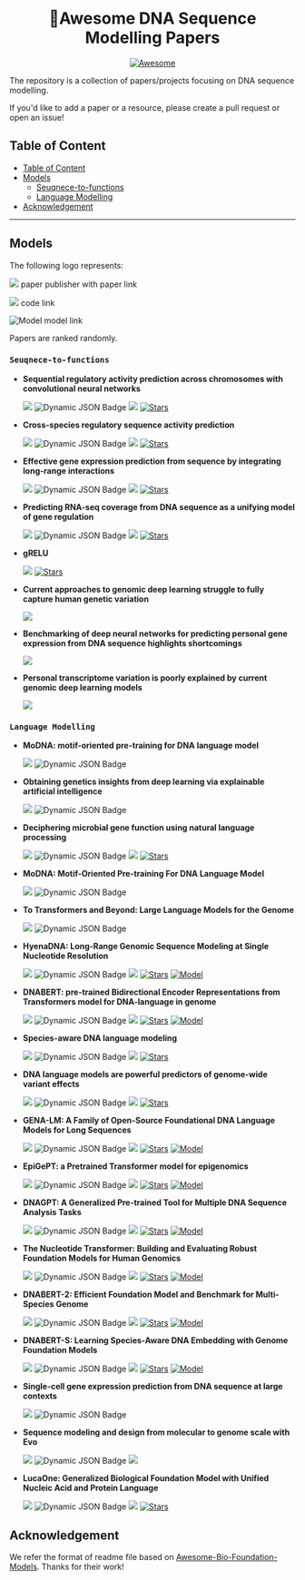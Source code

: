 <h1 align="center">
🧬Awesome DNA Sequence Modelling Papers
</h1>
<div align="center">

[![Awesome](https://awesome.re/badge.svg)](https://awesome.re)
</div>

The repository is a collection of papers/projects focusing on DNA sequence modelling.

If you'd like to add a paper or a resource, please create a pull request or open an issue!


## Table of Content
- [Table of Content](#table-of-content)
- [Models](#models)
  - [Seuqnece-to-functions](#seuqnece-to-functions)
  - [Language Modelling](#language-modelling)
- [Acknowledgement](#acknowledgement)
---

## Models
The following logo represents:

![](https://img.shields.io/badge/Paper_Publisher-5291C8?style=flat&logo=Read.cv&labelColor=555555) paper publisher with paper link

![](https://img.shields.io/badge/code-38C26D?style=flat&logo=GitHub&labelColor=555555) code link

![Model](https://img.shields.io/badge/Model-5291C8?style=flat&logo=themodelsresource&labelColor=555555) model link

Papers are ranked randomly.

### <code>Seuqnece-to-functions</code>

* **Sequential regulatory activity prediction across chromosomes with convolutional neural networks**
  
  [![](https://img.shields.io/badge/Genome_Research_2018-5291C8?style=flat&logo=Read.cv&labelColor=555555)](https://genome.cshlp.org/content/28/5/739.long)
  ![Dynamic JSON Badge](https://img.shields.io/badge/dynamic/json?url=https%3A%2F%2Fapi.semanticscholar.org%2Fgraph%2Fv1%2Fpaper%2F09f804b59c8fc356273f98b273290ad6fbdb443b%3Ffields%3DcitationCount&query=%24.citationCount&label=citation&style=social&labelColor=555555&color=ED8936)
  [![](https://img.shields.io/badge/code-38C26D?style=flat&logo=GitHub&labelColor=555555)](https://github.com/calico/basenji)
  [![Stars](https://img.shields.io/github/stars/calico/basenji?color=yellow&style=social)](https://github.com/calico/basenji)

* **Cross-species regulatory sequence activity prediction**
  
  [![](https://img.shields.io/badge/PLOS_Comp_Bio_2020-5291C8?style=flat&logo=Read.cv&labelColor=555555)](https://journals.plos.org/ploscompbiol/article?id=10.1371/journal.pcbi.1008050)
  ![Dynamic JSON Badge](https://img.shields.io/badge/dynamic/json?url=https%3A%2F%2Fapi.semanticscholar.org%2Fgraph%2Fv1%2Fpaper%2Fed7b379795a2ea2ce363f297cdee65b981a886ec%3Ffields%3DcitationCount&query=%24.citationCount&label=citation&style=social&labelColor=555555&color=ED8936)
  [![](https://img.shields.io/badge/code-38C26D?style=flat&logo=GitHub&labelColor=555555)](https://github.com/calico/basenji)
  [![Stars](https://img.shields.io/github/stars/calico/basenji?color=yellow&style=social)](https://github.com/calico/basenji)

* **Effective gene expression prediction from sequence by integrating long-range interactions**
  
  [![](https://img.shields.io/badge/Nature_Methods_2021-5291C8?style=flat&logo=Read.cv&labelColor=555555)](https://www.nature.com/articles/s41592-021-01252-x)
  ![Dynamic JSON Badge](https://img.shields.io/badge/dynamic/json?url=https%3A%2F%2Fapi.semanticscholar.org%2Fgraph%2Fv1%2Fpaper%2Fe12e837cb2e9baeaefdcab06fe1c75add8f46389%3Ffields%3DcitationCount&query=%24.citationCount&label=citation&style=social&labelColor=555555&color=ED8936)
  [![](https://img.shields.io/badge/code-38C26D?style=flat&logo=GitHub&labelColor=555555)](https://github.com/lucidrains/enformer-pytorch)
  [![Stars](https://img.shields.io/github/stars/lucidrains/enformer-pytorch?color=yellow&style=social)](https://github.com/lucidrains/enformer-pytorch)



* **Predicting RNA-seq coverage from DNA sequence as a unifying model of gene regulation**
  
  [![](https://img.shields.io/badge/Biorxiv_2023-5291C8?style=flat&logo=Read.cv&labelColor=555555)](https://www.biorxiv.org/content/10.1101/2023.08.30.555582v1.full.pdf)
  ![Dynamic JSON Badge](https://img.shields.io/badge/dynamic/json?url=https%3A%2F%2Fapi.semanticscholar.org%2Fgraph%2Fv1%2Fpaper%2F8a8125dce54eed4bef35d059ce66ed01cb885ce0%3Ffields%3DcitationCount&query=%24.citationCount&label=citation&style=social&labelColor=555555&color=ED8936)
 [![](https://img.shields.io/badge/code-38C26D?style=flat&logo=GitHub&labelColor=555555)](https://github.com/calico/borzoi)
  [![Stars](https://img.shields.io/github/stars/calico/borzoi?color=yellow&style=social)](https://github.com/calico/borzoi)

* **gRELU**

    [![](https://img.shields.io/badge/code-38C26D?style=flat&logo=GitHub&labelColor=555555)](https://github.com/Genentech/gReLU)
  [![Stars](https://img.shields.io/github/stars/Genentech/gReLU?color=yellow&style=social)](https://github.com/Genentech/gReLU)


* **Current approaches to genomic deep learning struggle to fully capture human genetic variation**
  
  [![](https://img.shields.io/badge/Nature_Genetics-5291C8?style=flat&logo=Read.cv&labelColor=555555)](https://www.nature.com/articles/s41588-023-01517-5)

* **Benchmarking of deep neural networks for predicting personal gene expression from DNA sequence highlights shortcomings**
  
  [![](https://img.shields.io/badge/Nature_Genetics-5291C8?style=flat&logo=Read.cv&labelColor=555555)](https://www.nature.com/articles/s41588-023-01524-6)

* **Personal transcriptome variation is poorly explained by current genomic deep learning models**
  
  [![](https://img.shields.io/badge/Nature_Genetics-5291C8?style=flat&logo=Read.cv&labelColor=555555)](https://www.nature.com/articles/s41588-023-01574-w)

  


### <code>Language Modelling</code>

* **MoDNA: motif-oriented pre-training for DNA language model**
  
  [![](https://img.shields.io/badge/ACM_BCB_2022-5291C8?style=flat&logo=Read.cv&labelColor=555555)](https://dl.acm.org/doi/10.1145/3535508.3545512)
  ![Dynamic JSON Badge](https://img.shields.io/badge/dynamic/json?url=https%3A%2F%2Fapi.semanticscholar.org%2Fgraph%2Fv1%2Fpaper%2F485afddba6de9a5bc6e0104e0b1d463000415c60%3Ffields%3DcitationCount&query=%24.citationCount&label=citation&style=social&labelColor=555555&color=ED8936)

* **Obtaining genetics insights from deep learning via explainable artificial intelligence**
  
  [![](https://img.shields.io/badge/Nature_Reviews_Genetics_2022-5291C8?style=flat&logo=Read.cv&labelColor=555555)](https://www.nature.com/articles/s41576-022-00532-2)
  ![Dynamic JSON Badge](https://img.shields.io/badge/dynamic/json?url=https%3A%2F%2Fapi.semanticscholar.org%2Fgraph%2Fv1%2Fpaper%2F5c66aef6f4eb4f2d76199a9abdd591801c804079%3Ffields%3DcitationCount&query=%24.citationCount&label=citation&style=social&labelColor=555555&color=ED8936)

* **Deciphering microbial gene function using natural language processing**
  
  [![](https://img.shields.io/badge/Nature_Communications_2022-5291C8?style=flat&logo=Read.cv&labelColor=555555)](https://www.nature.com/articles/s41467-022-33397-4)
  ![Dynamic JSON Badge](https://img.shields.io/badge/dynamic/json?url=https%3A%2F%2Fapi.semanticscholar.org%2Fgraph%2Fv1%2Fpaper%2Fa25e9cc63e7660b2dc0659adc5319131d3a1e0ab%3Ffields%3DcitationCount&query=%24.citationCount&label=citation&style=social&labelColor=555555&color=ED8936)
  [![](https://img.shields.io/badge/code-38C26D?style=flat&logo=GitHub&labelColor=555555)](https://github.com/burstein-lab/genomic-nlp)
  [![Stars](https://img.shields.io/github/stars/burstein-lab/genomic-nlp?color=yellow&style=social)](https://github.com/burstein-lab/genomic-nlp)
  
* **MoDNA: Motif-Oriented Pre-training For DNA Language Model**
  
  [![](https://img.shields.io/badge/Nature_Communications_2022-5291C8?style=flat&logo=Read.cv&labelColor=555555)](https://dl.acm.org/doi/pdf/10.1145/3535508.3545512)
  ![Dynamic JSON Badge](https://img.shields.io/badge/dynamic/json?url=https%3A%2F%2Fapi.semanticscholar.org%2Fgraph%2Fv1%2Fpaper%2F485afddba6de9a5bc6e0104e0b1d463000415c60%3Ffields%3DcitationCount&query=%24.citationCount&label=citation&style=social&labelColor=555555&color=ED8936)
  
* **To Transformers and Beyond: Large Language Models for the Genome**
  
  [![](https://img.shields.io/badge/Arxiv_2023-5291C8?style=flat&logo=Read.cv&labelColor=555555)](https://arxiv.org/pdf/2311.07621.pdf)
  ![Dynamic JSON Badge](https://img.shields.io/badge/dynamic/json?url=https%3A%2F%2Fapi.semanticscholar.org%2Fgraph%2Fv1%2Fpaper%2F374664a1f5704c7451975e3f231a29f439aeaecd%3Ffields%3DcitationCount&query=%24.citationCount&label=citation&style=social&labelColor=555555&color=ED8936)  

* **HyenaDNA: Long-Range Genomic Sequence Modeling at Single Nucleotide Resolution**
  
  [![](https://img.shields.io/badge/NeurIPS_2023-5291C8?style=flat&logo=Read.cv&labelColor=555555)](https://proceedings.neurips.cc/paper_files/paper/2023/file/86ab6927ee4ae9bde4247793c46797c7-Paper-Conference.pdf)
  ![Dynamic JSON Badge](https://img.shields.io/badge/dynamic/json?url=https%3A%2F%2Fapi.semanticscholar.org%2Fgraph%2Fv1%2Fpaper%2Fbfd2b76998a0521c12903ef5ced517adf70ad2ba%3Ffields%3DcitationCount&query=%24.citationCount&label=citation&style=social&labelColor=555555&color=ED8936)
  [![](https://img.shields.io/badge/code-38C26D?style=flat&logo=GitHub&labelColor=555555)](https://github.com/HazyResearch/hyena-dna)
  [![Stars](https://img.shields.io/github/stars/HazyResearch/hyena-dna?color=yellow&style=social)](https://github.com/HazyResearch/hyena-dna)
  [![Model](https://img.shields.io/badge/Model-5291C8?style=flat&logo=themodelsresource&labelColor=555555)](https://huggingface.co/LongSafari)

  
* **DNABERT: pre-trained Bidirectional Encoder Representations from Transformers model for DNA-language in genome**
  
  [![](https://img.shields.io/badge/Bioinformatics_2023-5291C8?style=flat&logo=Read.cv&labelColor=555555)](https://academic.oup.com/bioinformatics/article/37/15/2112/6128680)
  ![Dynamic JSON Badge](https://img.shields.io/badge/dynamic/json?url=https%3A%2F%2Fapi.semanticscholar.org%2Fgraph%2Fv1%2Fpaper%2Fc43d9cade31600400a0f62beb5bbcc1b548e009e%3Ffields%3DcitationCount&query=%24.citationCount&label=citation&style=social&labelColor=555555&color=ED8936)
  [![](https://img.shields.io/badge/code-38C26D?style=flat&logo=GitHub&labelColor=555555)](https://github.com/jerryji1993/DNABERT)
  [![Stars](https://img.shields.io/github/stars/jerryji1993/DNABERT?color=yellow&style=social)](https://github.com/jerryji1993/DNABERT)
  [![Model](https://img.shields.io/badge/Model-5291C8?style=flat&logo=themodelsresource&labelColor=555555)](https://github.com/jerryji1993/DNABERT?tab=readme-ov-file#32-download-pre-trained-dnabert)

* **Species-aware DNA language modeling**
  
  [![](https://img.shields.io/badge/Genome_Biology_2024-5291C8?style=flat&logo=Read.cv&labelColor=555555)](https://genomebiology.biomedcentral.com/articles/10.1186/s13059-024-03221-x)
  ![Dynamic JSON Badge](https://img.shields.io/badge/dynamic/json?url=https%3A%2F%2Fapi.semanticscholar.org%2Fgraph%2Fv1%2Fpaper%2Fc2a6c2b7c448840a398ba2c386eeedc537446165%3Ffields%3DcitationCount&query=%24.citationCount&label=citation&style=social&labelColor=555555&color=ED8936)
  [![](https://img.shields.io/badge/code-38C26D?style=flat&logo=GitHub&labelColor=555555)](https://github.com/DennisGankin/species-aware-DNA-LM)
  [![Stars](https://img.shields.io/github/stars/DennisGankin/species-aware-DNA-LM?color=yellow&style=social)](https://github.com/DennisGankin/species-aware-DNA-LM)
  

* **DNA language models are powerful predictors of genome-wide variant effects**
  
  [![](https://img.shields.io/badge/PNAS_2023-5291C8?style=flat&logo=Read.cv&labelColor=555555)](https://www.pnas.org/doi/full/10.1073/pnas.2311219120)
  ![Dynamic JSON Badge](https://img.shields.io/badge/dynamic/json?url=https%3A%2F%2Fapi.semanticscholar.org%2Fgraph%2Fv1%2Fpaper%2F9d97192850cf8265d8ea38533274be6f970d7bbe%3Ffields%3DcitationCount&query=%24.citationCount&label=citation&style=social&labelColor=555555&color=ED8936)
  [![](https://img.shields.io/badge/code-38C26D?style=flat&logo=GitHub&labelColor=555555)](https://github.com/songlab-cal/gpn)
  [![Stars](https://img.shields.io/github/stars/songlab-cal/gpn?color=yellow&style=social)](https://github.com/songlab-cal/gpn)
  
* **GENA-LM: A Family of Open-Source Foundational DNA Language Models for Long Sequences**
  
  [![](https://img.shields.io/badge/BioRxiv_2023-5291C8?style=flat&logo=Read.cv&labelColor=555555)](https://www.biorxiv.org/content/10.1101/2023.06.12.544594v1.full.pdf)
  ![Dynamic JSON Badge](https://img.shields.io/badge/dynamic/json?url=https%3A%2F%2Fapi.semanticscholar.org%2Fgraph%2Fv1%2Fpaper%2Fc74e1671cee1e19c49a5aafbedfe403af471b8ec%3Ffields%3DcitationCount&query=%24.citationCount&label=citation&style=social&labelColor=555555&color=ED8936)
  [![](https://img.shields.io/badge/code-38C26D?style=flat&logo=GitHub&labelColor=555555)](https://github.com/AIRI-Institute/GENA_LM)
  [![Stars](https://img.shields.io/github/stars/AIRI-Institute/GENA_LM?color=yellow&style=social)](https://github.com/AIRI-Institute/GENA_LM)
  [![Model](https://img.shields.io/badge/Model-5291C8?style=flat&logo=themodelsresource&labelColor=555555)](https://huggingface.co/AIRI-Institute)

* **EpiGePT: a Pretrained Transformer model for epigenomics**
  
  [![](https://img.shields.io/badge/BioRxiv_2023-5291C8?style=flat&logo=Read.cv&labelColor=555555)](https://www.biorxiv.org/content/10.1101/2023.07.15.549134v1.full.pdf)
  ![Dynamic JSON Badge](https://img.shields.io/badge/dynamic/json?url=https%3A%2F%2Fapi.semanticscholar.org%2Fgraph%2Fv1%2Fpaper%2F1f087a43c6c694f7999255103bf0d582fd1dee79%3Ffields%3DcitationCount&query=%24.citationCount&label=citation&style=social&labelColor=555555&color=ED8936)
  [![](https://img.shields.io/badge/code-38C26D?style=flat&logo=GitHub&labelColor=555555)](https://github.com/ZjGaothu/EpiGePT)
  [![Stars](https://img.shields.io/github/stars/ZjGaothu/EpiGePT?color=yellow&style=social)](https://github.com/ZjGaothu/EpiGePT)
  [![Model](https://img.shields.io/badge/Model-5291C8?style=flat&logo=themodelsresource&labelColor=555555)](https://health.tsinghua.edu.cn/epigept/download.php)

* **DNAGPT: A Generalized Pre-trained Tool for Multiple DNA Sequence Analysis Tasks**
  
  [![](https://img.shields.io/badge/BioRxiv_2023-5291C8?style=flat&logo=Read.cv&labelColor=555555)](https://www.biorxiv.org/content/biorxiv/early/2023/07/12/2023.07.11.548628.full.pdf)
  ![Dynamic JSON Badge](https://img.shields.io/badge/dynamic/json?url=https%3A%2F%2Fapi.semanticscholar.org%2Fgraph%2Fv1%2Fpaper%2Fa05be6905ce7fb4a86dd9b174232362cc50df5af%3Ffields%3DcitationCount&query=%24.citationCount&label=citation&style=social&labelColor=555555&color=ED8936)
  [![](https://img.shields.io/badge/code-38C26D?style=flat&logo=GitHub&labelColor=555555)](https://github.com/TencentAILabHealthcare/DNAGPT)
  [![Stars](https://img.shields.io/github/stars/TencentAILabHealthcare/DNAGPT?color=yellow&style=social)](https://github.com/TencentAILabHealthcare/DNAGPT)
  [![Model](https://img.shields.io/badge/Model-5291C8?style=flat&logo=themodelsresource&labelColor=555555)](https://drive.google.com/drive/folders/10UPPx6V13oQW6knuLV7d8SRIA3D6hYor)

* **The Nucleotide Transformer: Building and Evaluating Robust Foundation Models for Human Genomics**
  
  [![](https://img.shields.io/badge/BioRxiv_2023-5291C8?style=flat&logo=Read.cv&labelColor=555555)](https://www.biorxiv.org/content/10.1101/2023.01.11.523679v2.full.pdf)
  ![Dynamic JSON Badge](https://img.shields.io/badge/dynamic/json?url=https%3A%2F%2Fapi.semanticscholar.org%2Fgraph%2Fv1%2Fpaper%2Fb06e1a2c84fb3bff03b10283bc863f007f5483b6%3Ffields%3DcitationCount&query=%24.citationCount&label=citation&style=social&labelColor=555555&color=ED8936)
  [![](https://img.shields.io/badge/code-38C26D?style=flat&logo=GitHub&labelColor=555555)](https://github.com/instadeepai/nucleotide-transformer)
  [![Stars](https://img.shields.io/github/stars/instadeepai/nucleotide-transformer?color=yellow&style=social)](https://github.com/instadeepai/nucleotide-transformer)
  [![Model](https://img.shields.io/badge/Model-5291C8?style=flat&logo=themodelsresource&labelColor=555555)](https://huggingface.co/collections/InstaDeepAI/nucleotide-transformer-65099cdde13ff96230f2e592)

* **DNABERT-2: Efficient Foundation Model and Benchmark for Multi-Species Genome**
  
  [![](https://img.shields.io/badge/ICLR_2024-5291C8?style=flat&logo=Read.cv&labelColor=555555)](https://openreview.net/forum?id=oMLQB4EZE1&referrer=%5Bthe%20profile%20of%20Ramana%20V%20Davuluri%5D(%2Fprofile%3Fid%3D~Ramana_V_Davuluri1))
  ![Dynamic JSON Badge](https://img.shields.io/badge/dynamic/json?url=https%3A%2F%2Fapi.semanticscholar.org%2Fgraph%2Fv1%2Fpaper%2Fd466fad9e1fe3edb1644d8ba8b906383c36abcea%3Ffields%3DcitationCount&query=%24.citationCount&label=citation&style=social&labelColor=555555&color=ED8936)
  [![](https://img.shields.io/badge/code-38C26D?style=flat&logo=GitHub&labelColor=555555)](https://github.com/MAGICS-LAB/DNABERT_2)
  [![Stars](https://img.shields.io/github/stars/MAGICS-LAB/DNABERT_2?color=yellow&style=social)](https://github.com/MAGICS-LAB/DNABERT_2)
  [![Model](https://img.shields.io/badge/Model-5291C8?style=flat&logo=themodelsresource&labelColor=555555)](https://huggingface.co/zhihan1996/DNABERT-2-117M)

* **DNABERT-S: Learning Species-Aware DNA Embedding with Genome Foundation Models**
  
  [![](https://img.shields.io/badge/Arxiv_2024-5291C8?style=flat&logo=Read.cv&labelColor=555555)](https://arxiv.org/abs/2402.08777)
  ![Dynamic JSON Badge](https://img.shields.io/badge/dynamic/json?url=https%3A%2F%2Fapi.semanticscholar.org%2Fgraph%2Fv1%2Fpaper%2Fbc8d58fcb7dbf6cc4942eda901a54412b2018a89%3Ffields%3DcitationCount&query=%24.citationCount&label=citation&style=social&labelColor=555555&color=ED8936)
  [![](https://img.shields.io/badge/code-38C26D?style=flat&logo=GitHub&labelColor=555555)](https://github.com/MAGICS-LAB/DNABERT_S)
  [![Stars](https://img.shields.io/github/stars/MAGICS-LAB/DNABERT_S?color=yellow&style=social)](https://github.com/MAGICS-LAB/DNABERT_S)
  [![Model](https://img.shields.io/badge/Model-5291C8?style=flat&logo=themodelsresource&labelColor=555555)](https://huggingface.co/zhihan1996/DNABERT-S)

* **Single-cell gene expression prediction from DNA sequence at large contexts**
  
  [![](https://img.shields.io/badge/BioRxiv_2024-5291C8?style=flat&logo=Read.cv&labelColor=555555)](https://www.biorxiv.org/content/biorxiv/early/2023/07/28/2023.07.26.550634.full.pdf)
  ![Dynamic JSON Badge](https://img.shields.io/badge/dynamic/json?url=https%3A%2F%2Fapi.semanticscholar.org%2Fgraph%2Fv1%2Fpaper%2F51c85e0c2218d93a064beeccd2745059f1510171%3Ffields%3DcitationCount&query=%24.citationCount&label=citation&style=social&labelColor=555555&color=ED8936)


* **Sequence modeling and design from molecular to genome scale with Evo**
  
  [![](https://img.shields.io/badge/BioRxiv_2024-5291C8?style=flat&logo=Read.cv&labelColor=555555)](https://www.biorxiv.org/content/10.1101/2024.02.27.582234v2.full.pdf)
  ![Dynamic JSON Badge](https://img.shields.io/badge/dynamic/json?url=https%3A%2F%2Fapi.semanticscholar.org%2Fgraph%2Fv1%2Fpaper%2Ff2bc968f5a7036f5c6c29ebd7cfaad9e1a677f4e%3Ffields%3DcitationCount&query=%24.citationCount&label=citation&style=social&labelColor=555555&color=ED8936)
  [![](https://img.shields.io/badge/code-38C26D?style=flat&logo=GitHub&labelColor=555555)](https://github.com/evo-design/evo)

* **LucaOne: Generalized Biological Foundation Model with Unified Nucleic Acid and Protein Language**
  
  [![](https://img.shields.io/badge/BioRxiv_2024-5291C8?style=flat&logo=Read.cv&labelColor=555555)](https://www.biorxiv.org/content/10.1101/2024.05.10.592927v1.full.pdf)
  ![Dynamic JSON Badge](https://img.shields.io/badge/dynamic/json?url=https%3A%2F%2Fapi.semanticscholar.org%2Fgraph%2Fv1%2Fpaper%2Fc849d52a5e2391d961111ed488d8872d1f8bae56%3Ffields%3DcitationCount&query=%24.citationCount&label=citation&style=social&labelColor=555555&color=ED8936)
  [![](https://img.shields.io/badge/code-38C26D?style=flat&logo=GitHub&labelColor=555555)](https://github.com/LucaOne/LucaOne)
   [![Stars](https://img.shields.io/github/stars/LucaOne/LucaOne?color=yellow&style=social)](https://github.com/LucaOne/LucaOne)



## Acknowledgement

We refer the format of readme file based on [Awesome-Bio-Foundation-Models](https://github.com/apeterswu/Awesome-Bio-Foundation-Models). Thanks for their work!